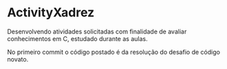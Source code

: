 # ActivityXadrez
Desenvolvendo atividades solicitadas com finalidade de avaliar conhecimentos em C, estudado durante as aulas.

No primeiro commit o código postado é da resolução do desafio de código novato.
